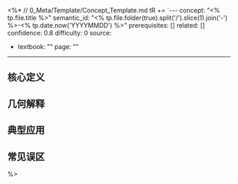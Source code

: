 <%*
// 0_Meta/Template/Concept_Template.md
tR += `---
concept: "<% tp.file.title %>"
semantic_id: "<% tp.file.folder(true).split('/').slice(1).join('-') %>-<% tp.date.now('YYYYMMDD') %>"
prerequisites: []
related: []
confidence: 0.8
difficulty: 0
source:
  - textbook: ""
    page: ""
---

## 核心定义


## 几何解释


## 典型应用


## 常见误区

%>
